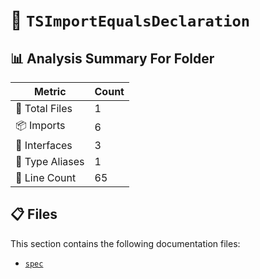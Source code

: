 # 📁 `TSImportEqualsDeclaration`

## 📊 Analysis Summary For Folder

| Metric | Count |
|--------|-------|
| 📁 Total Files | 1 |
| 📦 Imports | 6 |
| 📐 Interfaces | 3 |
| 📑 Type Aliases | 1 |
| 🔢 Line Count | 65 |


## 📋 Files

This section contains the following documentation files:

- [`spec`](./spec.md)